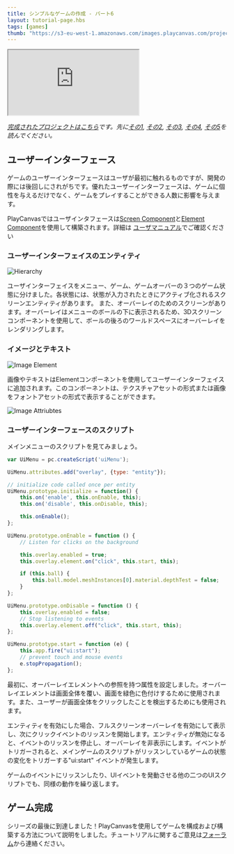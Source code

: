 ```yaml
---
title: シンプルなゲームの作成 - パート6
layout: tutorial-page.hbs
tags: [games]
thumb: "https://s3-eu-west-1.amazonaws.com/images.playcanvas.com/projects/12/406050/LIJTDO-image-75.jpg"
---
```


<iframe loading="lazy" src="https://playcanv.as/p/KH37bnOk/?overlay=false" title="シンプルなゲームの作成 - Part 6"></iframe>

*[完成されたプロジェクトはこちら][11]です。先に[その1][1], [その2][2], [その3][3], [その4][4], [その5][5]を読んでください。*

## ユーザーインターフェース

ゲームのユーザーインターフェースはユーザが最初に触れるものですが、開発の際には後回しにされがちです。優れたユーザーインターフェースは、ゲームに個性を与えるだけでなく、ゲームをプレイすることができる人数に影響を与えます。

PlayCanvasではユーザインタフェースは[Screen Component][7]と[Element Component][8]を使用して構築されます。詳細は [ユーザマニュアル][6]でご確認ください

### ユーザーインターフェイスのエンティティ

![Hierarchy][9]

ユーザインターフェイスをメニュー、ゲーム、ゲームオーバーの３つのゲーム状態に分けました。各状態には、状態が入力されたときにアクティブ化されるスクリーンエンティティがあります。 また、オーバーレイのためのスクリーンがあります。オーバーレイはメニューのボールの下に表示されるため、3Dスクリーンコンポーネントを使用して、ボールの後ろのワールドスペースにオーバーレイをレンダリングします。

### イメージとテキスト

![Image Element][12]

画像やテキストはElementコンポーネントを使用してユーザーインターフェイスに追加されます。このコンポーネントは、テクスチャアセットの形式または画像をフォントアセットの形式で表示することができます。

![Image Attriubtes][13]

### ユーザーインターフェースのスクリプト

メインメニューのスクリプトを見てみましょう。

```javascript
var UiMenu = pc.createScript('uiMenu');

UiMenu.attributes.add("overlay", {type: "entity"});

// initialize code called once per entity
UiMenu.prototype.initialize = function() {
    this.on('enable', this.onEnable, this);
    this.on('disable', this.onDisable, this);

    this.onEnable();
};

UiMenu.prototype.onEnable = function () {
    // Listen for clicks on the background

    this.overlay.enabled = true;
    this.overlay.element.on("click", this.start, this);

    if (this.ball) {
        this.ball.model.meshInstances[0].material.depthTest = false;
    }
};

UiMenu.prototype.onDisable = function () {
    this.overlay.enabled = false;
    // Stop listening to events
    this.overlay.element.off("click", this.start, this);
};

UiMenu.prototype.start = function (e) {
    this.app.fire("ui:start");
    // prevent touch and mouse events
    e.stopPropagation();
};
```

最初に、オーバーレイエレメントへの参照を持つ属性を設定しました。オーバーレイエレメントは画面全体を覆い、画面を緑色に色付けするために使用されます。また、ユーザーが画面全体をクリックしたことを検出するためにも使用されます。

エンティティを有効にした場合、フルスクリーンオーバーレイを有効にして表示し、次にクリックイベントのリッスンを開始します。エンティティが無効になると、イベントのリッスンを停止し、オーバーレイを非表示にします。イベントがトリガーされると、メインゲームのスクリプトがリッスンしているゲームの状態の変化をトリガーする"ui:start" イベントが発生します。

ゲームのイベントにリッスンしたり、UIイベントを発動させる他の二つのUIスクリプトでも、同様の動作を繰り返します。

## ゲーム完成

シリーズの最後に到達しました！PlayCanvasを使用してゲームを構成および構築する方法について説明をしました。チュートリアルに関するご意見は[フォーラム][8]から連絡ください。

[1]: /tutorials/keepyup-part-one/
[2]: /tutorials/keepyup-part-two/
[3]: /tutorials/keepyup-part-three/
[4]: /tutorials/keepyup-part-four/
[5]: /tutorials/keepyup-part-five/
[6]: /user-manual/user-interface/
[7]: /user-manual/packs/components/screen/
[8]: /user-manual/packs/components/element/
[9]: /images/tutorials/beginner/keepyup-part-six/ui-hierarchy.jpg
[10]: /images/tutorials/beginner/keepyup-part-six/sprite-setup.jpg
[11]: https://playcanvas.com/project/406050
[12]: /images/tutorials/beginner/keepyup-part-six/image-element.jpg
[13]: /images/tutorials/beginner/keepyup-part-six/element-attr.jpg
[14]: https://forum.playcanvas.com/